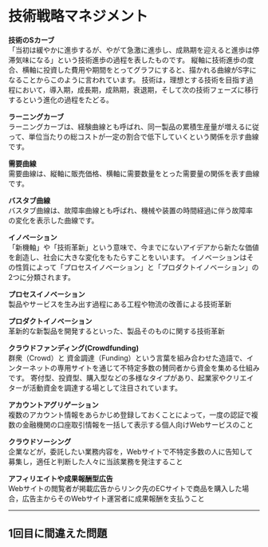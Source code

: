 # 技術戦略マネジメント


**技術のSカーブ**  
「当初は緩やかに進歩するが、やがて急激に進歩し、成熟期を迎えると進歩は停滞気味になる」という技術進歩の過程を表したものです。
縦軸に技術進歩の度合、横軸に投資した費用や期間をとってグラフにすると、描かれる曲線がS字になることからこのように言われています。
技術は，理想とする技術を目指す過程において，導入期，成長期，成熟期，衰退期，そして次の技術フェーズに移行するという進化の過程をたどる。


**ラーニングカーブ**  
ラーニングカーブは、経験曲線とも呼ばれ、同一製品の累積生産量が増えるに従って、単位当たりの総コストが一定の割合で低下していくという関係を示す曲線です。

**需要曲線**  
需要曲線は、縦軸に販売価格、横軸に需要数量をとった需要量の関係を表す曲線です。

**バスタブ曲線**  
バスタブ曲線は、故障率曲線とも呼ばれ、機械や装置の時間経過に伴う故障率の変化を表示した曲線です。



**イノベーション**  
「新機軸」や「技術革新」という意味で、今までにないアイデアから新たな価値を創造し、社会に大きな変化をもたらすことをいいます。
イノベーションはその性質によって「プロセスイノベーション」と「プロダクトイノベーション」の2つに分類されます。

**プロセスイノベーション**  
製品やサービスを生み出す過程にある工程や物流の改善による技術革新

**プロダクトイノベーション**  
革新的な新製品を開発するといった、製品そのものに関する技術革新



**クラウドファンディング(Crowdfunding)**  
群衆（Crowd）と 資金調達（Funding）という言葉を組み合わせた造語で、インターネットの専用サイトを通じて不特定多数の賛同者から資金を集める仕組みです。
寄付型、投資型、購入型などの多様なタイプがあり、起業家やクリエイターが活動資金を調達する場として注目されています。

**アカウントアグリゲーション**  
複数のアカウント情報をあらかじめ登録しておくことによって，一度の認証で複数の金融機関の口座取引情報を一括して表示する個人向けWebサービスのこと

**クラウドソーシング**  
企業などが，委託したい業務内容を，Webサイトで不特定多数の人に告知して募集し，適任と判断した人々に当該業務を発注すること

**アフィリエイトや成果報酬型広告**  
Webサイトの閲覧者が掲載広告からリンク先のECサイトで商品を購入した場合，広告主からそのWebサイト運営者に成果報酬を支払うこと

---

## 1回目に間違えた問題
